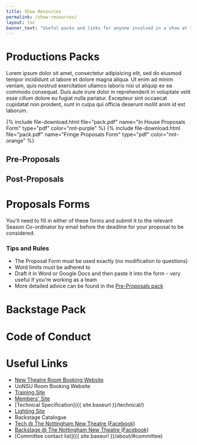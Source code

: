 ```yaml
---
title: Show Resources
permalink: /show-resources/
layout: toc 
banner_text: "Useful packs and links for anyone involved in a show at the NNT"
---
```


# Productions Packs

Lorem ipsum dolor sit amet, consectetur adipisicing elit, sed do eiusmod
tempor incididunt ut labore et dolore magna aliqua. Ut enim ad minim veniam,
quis nostrud exercitation ullamco laboris nisi ut aliquip ex ea commodo
consequat. Duis aute irure dolor in reprehenderit in voluptate velit esse
cillum dolore eu fugiat nulla pariatur. Excepteur sint occaecat cupidatat non
proident, sunt in culpa qui officia deserunt mollit anim id est laborum.

{% include file-download.html file="pack.pdf" name="In House Proposals Form" type="pdf" color="nnt-purple"  %}
{% include file-download.html file="pack.pdf" name="Fringe Proposals Form" type="pdf" color="nnt-orange"  %}

## Pre-Proposals 

## Post-Proposals 

# Proposals Forms 

You'll need to fill in either of these forms and submit it to the relevant Season Co-ordinator by email before the deadline for your proposal to be considered.

### Tips and Rules 
- The Proposal Form must be used exactly (no modification to questions)
- Word limits must be adhered to
- Draft it in Word or Google Docs and then paste it into the form - very useful if you're working as a team
- More detailed advice can be found in the [Pre-Proposals pack](#pre-proposals)

# Backstage Pack 

# Code of Conduct 

# Useful Links 

- [New Theatre Room Booking Website](http://rooms.newtheatre.org.uk)
- UoNSU Room Booking Website 
- [Training Site](http://training.newtheatre.org.uk)
- [Members' Site](http://members.newtheatre.org.uk) 
- [Technical Specification]({{ site.baseurl }}/technical/) 
- [Lighting Site](http://lx.newtheatre.org.uk) 
- Backstage Catalogue 
- [Tech @ The Nottingham New Theatre (Facebook)](http://facebook.com/groups/nnt.tech/)
- [Backstage @ The Nottingham New Theatre (Facebook)](https://www.facebook.com/groups/218639774895331)
- [Committee contact list]({{ site.baseurl }}/about/#committee)
